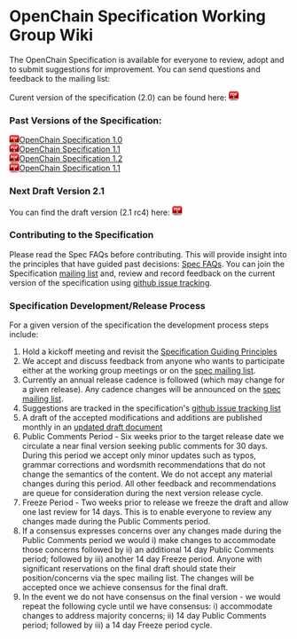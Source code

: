 # OpenChain Specification Working Group Wiki
The OpenChain Specification is available for everyone to review, adopt and to submit suggestions for improvement. You can send questions and feedback to the mailing list:
     
<!-- or directly the Specification Team Chair, Mark Gisi (Mark.Gisi@WindRiver.com) if you prefer to provide comments anonymously. -->

Curent version of the specification (2.0) can be found here:  [<img src="images/pdf-download.jpg" width="18" height="17">](spec/2.0/OpenChainSpec-2.0.pdf)

### Past Versions of the Specification:
  [<img src="images/pdf-download.jpg" width="18" height="17" style="vertical-align:bottom">OpenChain Specification 1.0](spec/1.0/OpenChainSpec-1.0.pdf) <br>
 [<img src="images/pdf-download.jpg" width="18" height="17" style="vertical-align:bottom">OpenChain Specification 1.1](spec/1.0/OpenChainSpec-1.1.pdf) <br>
 [<img src="images/pdf-download.jpg" width="18" height="17" style="vertical-align:bottom">OpenChain Specification 1.2](spec/1.0/OpenChainSpec-1.2.pdf) <br>
 [<img src="images/pdf-download.jpg" width="18" height="17" style="vertical-align:bottom">OpenChain Specification 1.1](spec/1.0/OpenChainSpec-2.0.pdf) <br>

### Next Draft Version 2.1
You can find the draft version (2.1 rc4) here: [<img src="images/pdf-download.jpg" width="18" height="17">](spec/2.1/OpenChainSpec-2.1.draft.pdf)

### Contributing to the Specification
Please read the Spec FAQs before contributing. This will provide insight into the principles that have guided past decisions: [Spec FAQs](https://wiki.linuxfoundation.org/openchain/specification-questions-and-answers). You can join the Specification [mailing list](https://lists.openchainproject.org/g/specification) and, review and record feedback on the current version of the specification using [github issue tracking](https://github.com/OpenChain-Project/Specification/issues).

### Specification Development/Release Process

For a given version of the specification the development process steps include:
  1. Hold a kickoff meeting and revisit the [Specification Guiding Principles](https://wiki.linuxfoundation.org/openchain/specification-questions-and-answers#what-are-the-specification-guiding-principles)
  1. We accept and discuss feedback from anyone who wants to participate either at the working group meetings or on the [spec mailing list](https://lists.openchainproject.org/g/specification). 
  1. Currently an annual release cadence is followed (which may change for a given release). Any cadence changes will be announced on the [spec mailing list](https://lists.openchainproject.org/g/specification).
  1. Suggestions are tracked in the specification's [github issue tracking list](https://github.com/OpenChain-Project/Specification/issues)
  1. A draft of the accepted modifications and additions are published monthly in an [updated draft document](spec/2.1/OpenChainSpec-2.1.draft.pdf)
  1. Public Comments Period - Six weeks prior to the target release date we circulate a near final version seeking public comments for 30 days. During this period we accept only minor updates such as typos, grammar corrections and wordsmith recommendations that do not change the semantics of the content. We do not accept any material changes during this period. All other feedback and recommendations are queue for consideration during the next version release cycle. 
  1. Freeze Period - Two weeks prior to release we freeze the draft and allow one last review for 14 days. This is to enable everyone to review any changes made during the Public Comments period. 
  1. If a consensus expresses concerns over any changes made during the Public Comments period we would i) make changes to accommodate those concerns followed by ii) an additional 14 day Public Comments period; followed by iii) another 14 day Freeze period. Anyone with significant reservations on the final draft should state their position/concerns via the spec mailing list. The changes will be accepted once we achieve consensus for the final draft. 
  1. In  the event we do not have consensus on the final version - we would repeat the following cycle until we have consensus: i) accommodate changes to address majority concerns; ii) 14 day Public Comments period; followed by iii) a 14 day Freeze period cycle.




